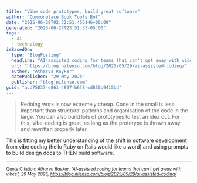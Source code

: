 ```yaml
---
title: "Vibe code prototypes, build great software"
author: "Commonplace Book Tools Bot"
date: "2025-06-28T02:32:51.456146+00:00"
generated: "2025-06-27T23:51:33-05:00"
tags:
  - ai
  - technology
isBasedOn:
  type: "BlogPosting"
  headline: "AI-assisted coding for teams that can't get away with vibes"
  url: "https://blog.nilenso.com/blog/2025/05/29/ai-assisted-coding/"
  author: "Atharva Raykar"
  datePublished: "29 May 2025"
  publisher: "blog.nilenso.com"
guid: "acd75837-e861-4897-b6f8-cd850c9415bd"
---
```


> Redoing work is now extremely cheap. Code in the small is less important than structural patterns and organisation of the code in the large. You can also build lots of prototypes to test an idea out. For this, vibe-coding is great, as long as the prototype is thrown away and rewritten properly later.

This is fitting my better understanding of the shift in software development from vibe coding (hello Ruby on Rails would like a word) and using prompts to build design docs to THEN build software.

---

<sub>Quote Citation: <cite>Atharva Raykar, "AI-assisted coding for teams that can't get away with vibes", 29 May 2025, <a href="https://blog.nilenso.com/blog/2025/05/29/ai-assisted-coding/">https://blog.nilenso.com/blog/2025/05/29/ai-assisted-coding/</a></cite></sub>